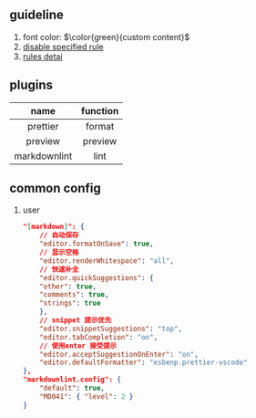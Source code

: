 ## guideline

1. font color: $\color{green}{custom content}$
2. [disable specified rule](https://superuser.com/questions/1295409/how-do-i-change-markdownlint-settings-in-visual-studio-code)
3. [rules detai](https://www.jianshu.com/p/51523a1c6fe1)

## plugins

|     name     | function |
| :----------: | :------: |
|   prettier   |  format  |
|   preview    | preview  |
| markdownlint |   lint   |

## common config

1. user

   ```json
   "[markdown]": {
       // 自动保存
       "editor.formatOnSave": true,
       // 显示空格
       "editor.renderWhitespace": "all",
       // 快速补全
       "editor.quickSuggestions": {
       "other": true,
       "comments": true,
       "strings": true
       },
       // snippet 提示优先
       "editor.snippetSuggestions": "top",
       "editor.tabCompletion": "on",
       // 使用enter 接受提示
       "editor.acceptSuggestionOnEnter": "on",
       "editor.defaultFormatter": "esbenp.prettier-vscode"
   },
   "markdownlint.config": {
       "default": true,
       "MD041": { "level": 2 }
   }
   ```
